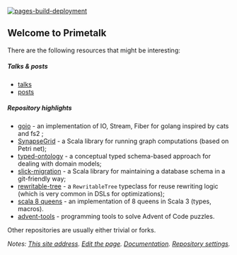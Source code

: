 [![pages-build-deployment](https://github.com/Primetalk/primetalk.github.io/actions/workflows/pages/pages-build-deployment/badge.svg)](https://github.com/Primetalk/primetalk.github.io/actions/workflows/pages/pages-build-deployment)

## Welcome to Primetalk

There are the following resources that might be interesting:

##### Talks & posts

- [talks](https://primetalk.github.io/talks/)
- [posts](https://primetalk.github.io/talks/)

##### Repository highlights

- [goio](https://github.com/Primetalk/goio) - an implementation of IO, Stream, Fiber for golang inspired by cats and fs2 ;
- [SynapseGrid](https://github.com/Primetalk/SynapseGrid) - a Scala library for running graph computations (based on Petri net);
- [typed-ontology](https://github.com/Primetalk/typed-ontology) - a conceptual typed schema-based approach for dealing with domain models;
- [slick-migration](https://github.com/Primetalk/slick-migration) - a Scala library for maintaining a database schema in a git-friendly way;
- [rewritable-tree](https://github.com/Primetalk/rewritable-tree) - a `RewritableTree` typeclass for reuse rewriting logic (which is very common in DSLs for optimizations);
- [scala 8 queens](https://github.com/Primetalk/scala8queens) - an implementation of 8 queens in Scala 3 (types, macros).
- [advent-tools](https://github.com/Primetalk/advent-tools) - programming tools to solve Advent of Code puzzles.

Other repositories are usually either trivial or forks.

*Notes: [This site address](https://primetalk.github.io/). [Edit the page](https://github.com/Primetalk/primetalk.github.io/edit/master/README.md). [Documentation](https://help.github.com/categories/github-pages-basics/). [Repository settings](https://github.com/Primetalk/primetalk.github.io/settings).*
